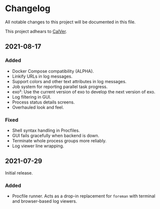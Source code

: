 # Changelog

All notable changes to this project will be documented in this file.

This project adhears to [CalVer](./doc/versioning.md).

## 2021-08-17

### Added

- Docker Compose compatibility (ALPHA).
- Linkify URLs in log messages.
- Support colors and other text attributes in log messages.
- Job system for reporting parallel task progress.
- exo²: Use the current version of exo to develop the next version of exo.
- Log filtering in GUI.
- Process status details screens.
- Overhauled look and feel.

### Fixed

- Shell syntax handling in Procfiles.
- GUI fails gracefully when backend is down.
- Terminate whole process groups more reliably.
- Log viewer line wrapping.


## 2021-07-29

Initial release.

### Added

- Procfile runner. Acts as a drop-in replacement for `foreman` with terminal
  and browser-based log viewers.
